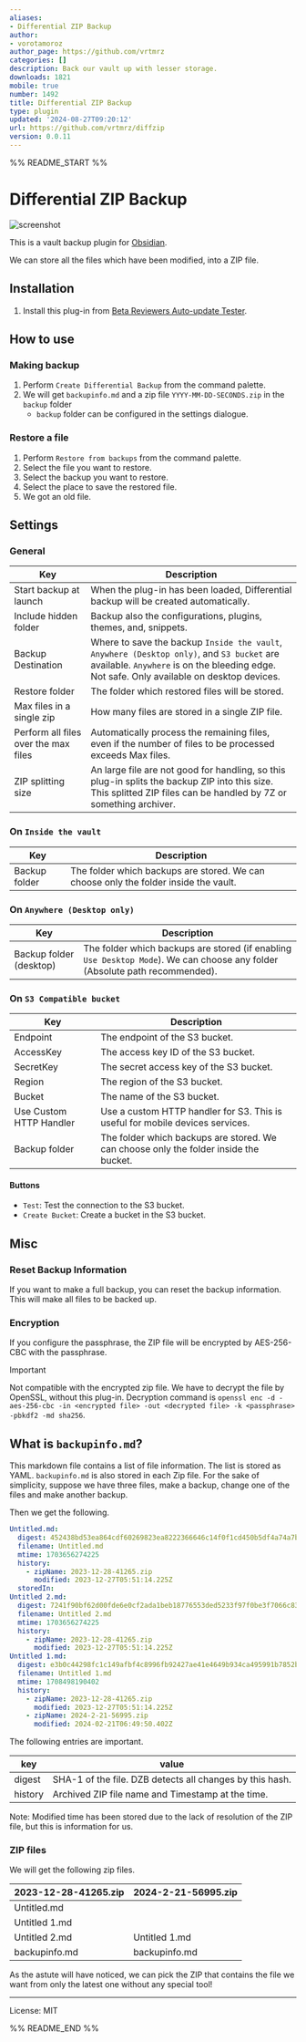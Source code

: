 ```yaml
---
aliases:
- Differential ZIP Backup
author:
- vorotamoroz
author_page: https://github.com/vrtmrz
categories: []
description: Back our vault up with lesser storage.
downloads: 1821
mobile: true
number: 1492
title: Differential ZIP Backup
type: plugin
updated: '2024-08-27T09:20:12'
url: https://github.com/vrtmrz/diffzip
version: 0.0.11
---
```


%% README_START %%

# Differential ZIP Backup

![screenshot](https://github.com/vrtmrz/diffzip/assets/45774780/19ac3972-70e1-462b-b26f-28e7c0f69655)

This is a vault backup plugin for [Obsidian](https://obsidian.md).

We can store all the files which have been modified, into a ZIP file.

## Installation

1. Install this plug-in from [Beta Reviewers Auto-update Tester](https://github.com/TfTHacker/obsidian42-brat).

## How to use

### Making backup
1. Perform `Create Differential Backup` from the command palette.
2. We will get `backupinfo.md` and a zip file `YYYY-MM-DD-SECONDS.zip` in the `backup` folder
   - `backup` folder can be configured in the settings dialogue.

### Restore a file
1. Perform `Restore from backups` from the command palette.
2. Select the file you want to restore.
3. Select the backup you want to restore.
4. Select the place to save the restored file.
5. We got an old file.

## Settings


### General

| Key                                  | Description                                                                                                                                                                             |
| ------------------------------------ | --------------------------------------------------------------------------------------------------------------------------------------------------------------------------------------- |
| Start backup at launch               | When the plug-in has been loaded, Differential backup will be created automatically.                                                                                                    |
| Include hidden folder                | Backup also the configurations, plugins, themes, and, snippets.                                                                                                                         |
| Backup Destination                   | Where to save the backup `Inside the vault`, `Anywhere (Desktop only)`, and `S3 bucket` are available. `Anywhere` is on the bleeding edge. Not safe. Only available on desktop devices. |
| Restore folder                       | The folder which restored files will be stored.                                                                                                                                         |
| Max files in a single zip            | How many files are stored in a single ZIP file.                                                                                                                                         |
| Perform all files over the max files | Automatically process the remaining files, even if the number of files to be processed exceeds Max files.                                                                               |
| ZIP splitting size                   | An large file are not good for handling, so this plug-in splits the backup ZIP into this size. This splitted ZIP files can be handled by 7Z or something archiver.                      |


### On `Inside the vault`

| Key           | Description                                                                          |
| ------------- | ------------------------------------------------------------------------------------ |
| Backup folder | The folder which backups are stored. We can choose only the folder inside the vault. |

### On `Anywhere (Desktop only)`

| Key                     | Description                                                                                                                 |
| ----------------------- | --------------------------------------------------------------------------------------------------------------------------- |
| Backup folder (desktop) | The folder which backups are stored (if enabling `Use Desktop Mode`). We can choose any folder (Absolute path recommended). |


### On `S3 Compatible bucket`
| Key                     | Description                                                                           |
| ----------------------- | ------------------------------------------------------------------------------------- |
| Endpoint                | The endpoint of the S3 bucket.                                                        |
| AccessKey               | The access key ID of the S3 bucket.                                                   |
| SecretKey               | The secret access key of the S3 bucket.                                               |
| Region                  | The region of the S3 bucket.                                                          |
| Bucket                  | The name of the S3 bucket.                                                            |
| Use Custom HTTP Handler | Use a custom HTTP handler for S3. This is useful for mobile devices services.         |
| Backup folder           | The folder which backups are stored. We can choose only the folder inside the bucket. |

#### Buttons 
- `Test`: Test the connection to the S3 bucket.
- `Create Bucket`: Create a bucket in the S3 bucket.


## Misc

### Reset Backup Information
If you want to make a full backup, you can reset the backup information. This will make all files to be backed up.

### Encryption
If you configure the passphrase, the ZIP file will be encrypted by AES-256-CBC with the passphrase.

>[!IMPORTANT]
> Not compatible with the encrypted zip file. We have to decrypt the file by OpenSSL, without this plug-in.
> Decryption command is `openssl enc -d -aes-256-cbc -in <encrypted file> -out <decrypted file> -k <passphrase> -pbkdf2 -md sha256`.




## What is `backupinfo.md`?

This markdown file contains a list of file information. The list is stored as YAML. `backupinfo.md` is also stored in each Zip file.
For the sake of simplicity, suppose we have three files, make a backup, change one of the files and make another backup.

Then we get the following.

```yaml
Untitled.md:
  digest: 452438bd53ea864cdf60269823ea8222366646c14f0f1cd450b5df4a74a7b19b
  filename: Untitled.md
  mtime: 1703656274225
  history:
    - zipName: 2023-12-28-41265.zip
      modified: 2023-12-27T05:51:14.225Z
  storedIn: 
Untitled 2.md:
  digest: 7241f90bf62d00fde6e0cf2ada1beb18776553ded5233f97f0be3f7066c83530
  filename: Untitled 2.md
  mtime: 1703656274225
  history:
    - zipName: 2023-12-28-41265.zip
      modified: 2023-12-27T05:51:14.225Z
Untitled 1.md:
  digest: e3b0c44298fc1c149afbf4c8996fb92427ae41e4649b934ca495991b7852b855
  filename: Untitled 1.md
  mtime: 1708498190402
  history:
    - zipName: 2023-12-28-41265.zip
      modified: 2023-12-27T05:51:14.225Z
    - zipName: 2024-2-21-56995.zip
      modified: 2024-02-21T06:49:50.402Z
```

The following entries are important.

| key     | value                                                    |
| ------- | -------------------------------------------------------- |
| digest  | SHA-1 of the file. DZB detects all changes by this hash. |
| history | Archived ZIP file name and Timestamp at the time.        |

Note: Modified time has been stored due to the lack of resolution of the ZIP file, but this is information for us.

### ZIP files
We will get the following zip files.

| 2023-12-28-41265.zip | 2024-2-21-56995.zip |
| -------------------- | ------------------- |
| Untitled.md          |                     |
| Untitled 1.md        |                     |
| Untitled 2.md        | Untitled 1.md       |
| backupinfo.md        | backupinfo.md       |

As the astute will have noticed, we can pick the ZIP that contains the file we want from only the latest one without any special tool!

---
License: MIT


%% README_END %%